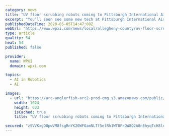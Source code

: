 ```yaml
---
category: news
title: "UV floor scrubbing robots coming to Pittsburgh International Airport"
excerpt: "You’ll soon see some new tech at Pittsburgh International Airport: floor scrubbing robots that also use ultraviolet light to disinfect high traffic areas."
publishedDateTime: 2020-05-05T14:47:00Z
webUrl: "https://www.wpxi.com/news/local/allegheny-county/uv-floor-scrubbing-robots-coming-pittsburgh-international-airport/G5UGWSJ6XZFZVAYMUUFB2PSHHA/"
type: article
quality: 54
heat: 54
published: false

provider:
  name: WPXI
  domain: wpxi.com

topics:
  - AI in Robotics
  - AI

images:
  - url: "https://arc-anglerfish-arc2-prod-cmg.s3.amazonaws.com/public/TGYIQPKZRBAWJP2BHZR4ZJZJ5M.jpg"
    width: 1024
    height: 633
    isCached: true
    title: "UV floor scrubbing robots coming to Pittsburgh International Airport"

secured: "zSVVKxgO0pwVM8fsgRnYK20WFOamNLTf5elRh1WT8FrQW8Q2A8nEhyqTcH8ldg/uV1rtwJHIcKgqaXxpUnReUi0bqAVUxeueVBrRyrDl2JGufCEdUe9ZlFPCpwGNas8PiM413Uz/EYWzUH7lrulXtovR91FoiLp0fTT57Cg5LxbH2MSMvIRVoBZnMyIVD4gTtrBRRoRGsOjWlaazAl7Z8GVSU3gge2Y52V5Av7QSXeo+kICsHhQ7cxC7A9DuvOIsf/ltck3ruU8sog2X3LUtnFGvl7DVI0I2TazgsC/1696m0bku6sPcQK6w98XR/TYR6fA7IPO1Bz1jPfItoTs7k/hMGsvYDX8E0wbTn59OtFo3zWKWLlhDSnjrM0FvaEIjyUdUmK+eh1utOGTCSkWeYtNpYkZGHxHnZSf41Yb6IZ5kc8RZHrLgc+ACtwQZAlm866izxjhC3eQ/N4cJhO4GX6EyAN4BcnoRSzcxxuriAkk=;xMJwo/BMamVev8QgbmXLuA=="
---
```


